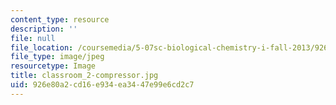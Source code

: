 ```yaml
---
content_type: resource
description: ''
file: null
file_location: /coursemedia/5-07sc-biological-chemistry-i-fall-2013/926e80a2cd16e934ea3447e99e6cd2c7_classroom_2-compressor.jpg
file_type: image/jpeg
resourcetype: Image
title: classroom_2-compressor.jpg
uid: 926e80a2-cd16-e934-ea34-47e99e6cd2c7
---
```

